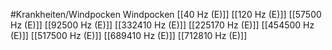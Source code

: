 #Krankheiten/Windpocken
Windpocken
[[40 Hz (E)]]
[[120 Hz (E)]]
[[57500 Hz (E)]]
[[92500 Hz (E)]]
[[332410 Hz (E)]]
[[225170 Hz (E)]]
[[454500 Hz (E)]]
[[517500 Hz (E)]]
[[689410 Hz (E)]]
[[712810 Hz (E)]]
